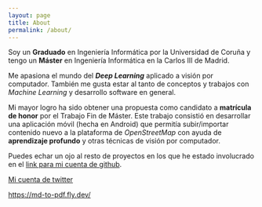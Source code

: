 ```yaml
---
layout: page
title: About
permalink: /about/
---
```


Soy un **Graduado** en Ingeniería Informática por la Universidad de Coruña y tengo un **Máster** en Ingeniería Informática en la Carlos III de Madrid. 

Me apasiona el mundo del ***Deep Learning*** aplicado a visión por computador. También me gusta estar al tanto de conceptos y trabajos con *Machine Learning* y desarrollo software en general.

Mi mayor logro ha sido obtener una propuesta como candidato a **matrícula de honor** por el Trabajo Fin de Máster. Este trabajo consistió en desarrollar una aplicación móvil (hecha en Android) que permitía subir/importar contenido nuevo a la plataforma de *OpenStreetMap* con ayuda de **aprendizaje profundo** y otras técnicas de visión por computador. 

Puedes echar un ojo al resto de proyectos en los que he estado involucrado en el
[link para mi cuenta de github](https://github.com/acardoco).

[Mi cuenta de twitter](https://twitter.com/acardosoc12)

https://md-to-pdf.fly.dev/
